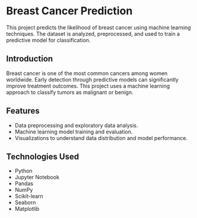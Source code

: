 # Breast Cancer Prediction

This project predicts the likelihood of breast cancer using machine learning techniques. The dataset is analyzed, preprocessed, and used to train a predictive model for classification.


## Introduction
Breast cancer is one of the most common cancers among women worldwide. Early detection through predictive models can significantly improve treatment outcomes. This project uses a machine learning approach to classify tumors as malignant or benign.

## Features
- Data preprocessing and exploratory data analysis.
- Machine learning model training and evaluation.
- Visualizations to understand data distribution and model performance.

## Technologies Used
- Python
- Jupyter Notebook
- Pandas
- NumPy
- Scikit-learn
- Seaborn
- Matplotlib
